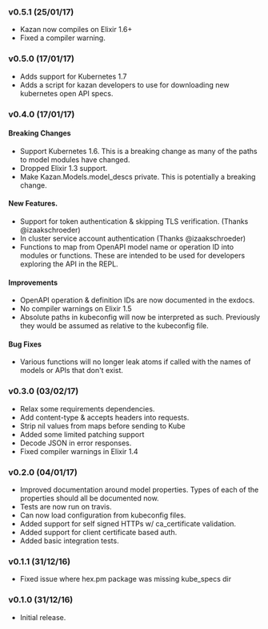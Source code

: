 ### v0.5.1 (25/01/17)

- Kazan now compiles on Elixir 1.6+
- Fixed a compiler warning.

### v0.5.0 (17/01/17)

- Adds support for Kubernetes 1.7
- Adds a script for kazan developers to use for downloading new kubernetes open
  API specs.

### v0.4.0 (17/01/17)

#### Breaking Changes

- Support Kubernetes 1.6. This is a breaking change as many of the paths to
  model modules have changed.
- Dropped Elixir 1.3 support.
- Make Kazan.Models.model_descs private.  This is potentially a breaking change.

#### New Features.

- Support for token authentication & skipping TLS verification. (Thanks @izaakschroeder)
- In cluster service account authentication (Thanks @izaakschroeder)
- Functions to map from OpenAPI model name or operation ID into modules or
  functions. These are intended to be used for developers exploring the API in
  the REPL.

#### Improvements

- OpenAPI operation & definition IDs are now documented in the exdocs.
- No compiler warnings on Elixir 1.5
- Absolute paths in kubeconfig will now be interpreted as such. Previously they
  would be assumed as relative to the kubeconfig file.

#### Bug Fixes

- Various functions will no longer leak atoms if called with the names of models
  or APIs that don't exist.

### v0.3.0 (03/02/17)

- Relax some requirements dependencies.
- Add content-type & accepts headers into requests.
- Strip nil values from maps before sending to Kube
- Added some limited patching support
- Decode JSON in error responses.
- Fixed compiler warnings in Elixir 1.4

### v0.2.0 (04/01/17)

- Improved documentation around model properties. Types of each of the
  properties should all be documented now.
- Tests are now run on travis.
- Can now load configuration from kubeconfig files.
- Added support for self signed HTTPs w/ ca_certificate validation.
- Added support for client certificate based auth.
- Added basic integration tests.

### v0.1.1 (31/12/16)

- Fixed issue where hex.pm package was missing kube_specs dir

### v0.1.0 (31/12/16)

- Initial release.


